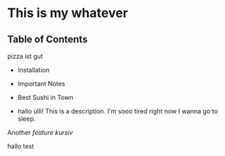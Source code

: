 This is my whatever
=====================

## Table of Contents
pizza ist gut
- Installation
- Important Notes
- Best Sushi in Town

- hallo ulli!
This is a description. I'm sooo tired right now I wanna go to sleep.

Another _feature_
*kursiv*


hallo test

